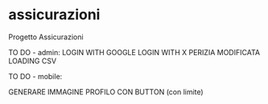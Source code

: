 # assicurazioni
Progetto Assicurazioni

TO DO - admin:
LOGIN WITH GOOGLE
LOGIN WITH X
PERIZIA MODIFICATA LOADING
CSV

TO DO - mobile:

GENERARE IMMAGINE PROFILO CON BUTTON (con limite)